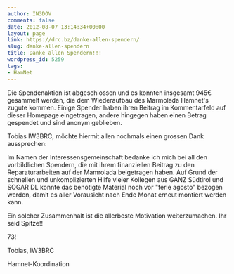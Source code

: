 ```yaml
---
author: IN3DOV
comments: false
date: 2012-08-07 13:14:34+00:00
layout: page
link: https://drc.bz/danke-allen-spendern/
slug: danke-allen-spendern
title: Danke allen Spendern!!!
wordpress_id: 5259
tags:
- HamNet
---
```


Die Spendenaktion ist abgeschlossen und es konnten insgesamt 945€ gesammelt werden, die dem Wiederaufbau des Marmolada Hamnet's zugute kommen. Einige Spender haben ihren Beitrag im Kommentarfeld auf dieser Homepage eingetragen, andere hingegen haben einen Betrag gespendet und sind anonym geblieben.

Tobias IW3BRC, möchte hiermit allen nochmals einen grossen Dank aussprechen:

Im Namen der Interessensgemeinschaft bedanke ich mich bei all den vorbildlichen Spendern, die mit ihrem finanziellen Beitrag zu den Reparaturarbeiten auf der Mamrolada beigetragen haben. Auf Grund der schnellen und unkomplizierten Hilfe vieler Kollegen aus GANZ Südtirol und SOGAR DL konnte das benötigte Material noch vor "ferie agosto" bezogen werden, damit es aller Vorausicht nach Ende Monat erneut montiert werden kann.

Ein solcher Zusammenhalt ist die allerbeste Motivation weiterzumachen. Ihr seid Spitze!!

73!

Tobias, IW3BRC

Hamnet-Koordination
